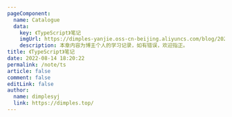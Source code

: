 ```yaml
---
pageComponent: 
  name: Catalogue
  data: 
    key: 《TypeScript》笔记
    imgUrl: https://dimples-yanjie.oss-cn-beijing.aliyuncs.com/blog/2022-08-14/ts-logo-512-sLpNz3.svg
    description: 本章内容为博主个人的学习记录，如有错误，欢迎指正。
title: 《TypeScript》笔记
date: 2022-08-14 18:20:22
permalink: /note/ts
article: false
comment: false
editLink: false
author: 
  name: dimplesyj
  link: https://dimples.top/
---
```

